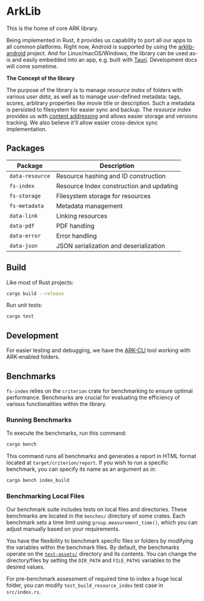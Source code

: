 # ArkLib

This is the home of core ARK library.

Being implemented in Rust, it provides us capability to port all our apps to all common platforms. Right now, Android is supported by using the [arklib-android](https://github.com/arK-Builders/arklib-android) project. And for Linux/macOS/Windows, the library can be used as-is and easily embedded into an app, e.g. built with [Tauri](https://tauri.app/). Development docs will come sometime.

**The Concept of the library**

The purpose of the library is to manage _resource index_ of folders with various _user data_, as well as to manage user-defined metadata: tags, scores, arbitrary properties like movie title or description. Such a metadata is persisted to filesystem for easier sync and backup. The _resource index_ provides us with [content addressing](https://en.wikipedia.org/wiki/Content-addressable_storage) and allows easier storage and versions tracking. We also believe it'll allow easier cross-device sync implementation.

## Packages

<div align="center">

| Package         | Description                              |
| --------------- | ---------------------------------------- |
| `data-resource` | Resource hashing and ID construction     |
| `fs-index`      | Resource Index construction and updating |
| `fs-storage`    | Filesystem storage for resources         |
| `fs-metadata`   | Metadata management                      |
| `data-link`     | Linking resources                        |
| `data-pdf`      | PDF handling                             |
| `data-error`    | Error handling                           |
| `data-json`     | JSON serialization and deserialization   |

</div>

## Build

Like most of Rust projects:

```bash
cargo build --release
```

Run unit tests:

```bash
cargo test
```

## Development

For easier testing and debugging, we have the [ARK-CLI](https://github.com/ARK-Builders/ARK-CLI) tool working with ARK-enabled folders.

## Benchmarks

`fs-index` relies on the `criterion` crate for benchmarking to ensure optimal performance. Benchmarks are crucial for evaluating the efficiency of various functionalities within the library.

### Running Benchmarks

To execute the benchmarks, run this command:

```bash
cargo bench
```

This command runs all benchmarks and generates a report in HTML format located at `target/criterion/report`. If you wish to run a specific benchmark, you can specify its name as an argument as in:

```bash
cargo bench index_build
```

### Benchmarking Local Files

Our benchmark suite includes tests on local files and directories. These benchmarks are located in the `benches/` directory of some crates. Each benchmark sets a time limit using `group.measurement_time()`, which you can adjust manually based on your requirements.

You have the flexibility to benchmark specific files or folders by modifying the variables within the benchmark files. By default, the benchmarks operate on the [`test-assets/`](test-assets/) directory and its contents. You can change the directory/files by setting the `DIR_PATH` and `FILE_PATHS` variables to the desired values.

For pre-benchmark assessment of required time to index a huge local folder, you can modify `test_build_resource_index` test case in `src/index.rs`.
